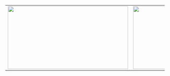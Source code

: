 <!--
**cdllqos/cdllqos** is a ✨ _special_ ✨ repository because its `README.md` (this file) appears on your GitHub profile.

Here are some ideas to get you started:

- 🔭 I’m currently working on ...
- 🌱 I’m currently learning ...
- 👯 I’m looking to collaborate on ...
- 🤔 I’m looking for help with ...
- 💬 Ask me about ...
- 📫 How to reach me: ...
- 😄 Pronouns: ...
- ⚡ Fun fact: ...
-->

<table>
  <tr>
    <td valign="top"><img src="https://github-readme-stats.leoy233.vercel.app/api/top-langs/?username=cdllqos&show_icons=true&count_private=true&include_all_commits=true&layout=compact" width="380px" height="200px"/></td>
    <td valign="top"><img src="https://github-readme-stats.vercel.app/api?username=cdllqos&show_icons=true&count_private=true&include_all_commits=true" width="460px" height="200px" /></td>
  </tr>
</table>
